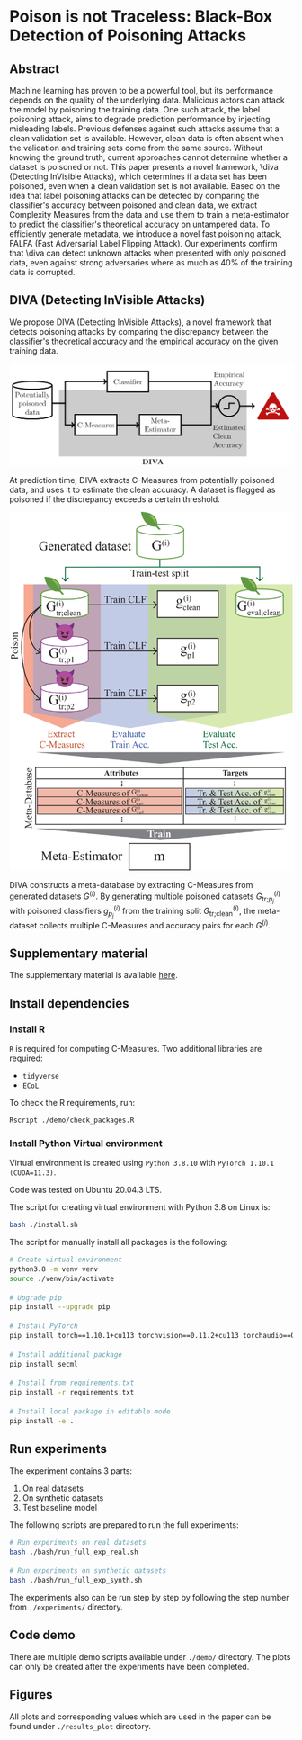# Poison is not Traceless: Black-Box Detection of Poisoning Attacks

## Abstract

Machine learning has proven to be a powerful tool, but its performance depends on the quality of the underlying data. Malicious actors can attack the model by poisoning the training data. One such attack, the label poisoning attack, aims to degrade prediction performance by injecting misleading labels. Previous defenses against such attacks assume that a clean validation set is available. However, clean data is often absent when the validation and training sets come from the same source. Without knowing the ground truth, current approaches cannot determine whether a dataset is poisoned or not. This paper presents a novel framework, \diva (Detecting InVisible Attacks), which determines if a data set has been poisoned, even when a clean validation set is not available. Based on the idea that label poisoning attacks can be detected by comparing the classifier's accuracy between poisoned and clean data, we extract Complexity Measures from the data and use them to train a meta-estimator to predict the classifier's theoretical accuracy on untampered data.
To efficiently generate metadata, we introduce a novel fast poisoning attack, FALFA (Fast Adversarial Label Flipping Attack). Our experiments confirm that \diva can detect unknown attacks when presented with only poisoned data, even against strong adversaries where as much as 40\% of the training data is corrupted.

## DIVA (Detecting InVisible Attacks)

We propose DIVA (Detecting InVisible Attacks), a novel framework that detects poisoning attacks by comparing the discrepancy between the classifier's theoretical accuracy and the empirical accuracy on the given training data.

<img src="diva01.png" alt="DIVA at prediction time" width="600"/>

At prediction time, DIVA extracts C-Measures from potentially poisoned data, and uses it to estimate the clean accuracy.
A dataset is flagged as poisoned if the discrepancy exceeds a certain threshold.

<img src="diva_full.svg" alt="DIVA framework" width="600"/>

DIVA constructs a meta-database by extracting C-Measures from generated datasets $G^{(i)}$. By generating multiple poisoned datasets $G^{(i)}_{\text{tr;}p_j}$ with poisoned classifiers $g^{(i)}_{p_j}$ from the training split $G^{(i)}_{\text{tr;clean}}$, the meta-dataset collects multiple C-Measures and accuracy pairs for each $G^{(i)}$.

## Supplementary material

The supplementary material is available [here](./SupplementaryMaterial.pdf).

## Install dependencies

### Install R

`R` is required for computing C-Measures. Two additional libraries are required:

- `tidyverse`
- `ECoL`

To check the R requirements, run:

```bash
Rscript ./demo/check_packages.R
```

### Install Python Virtual environment

Virtual environment is created using `Python 3.8.10` with `PyTorch 1.10.1 (CUDA=11.3)`.

Code was tested on Ubuntu 20.04.3 LTS.

The script for creating virtual environment with Python 3.8 on Linux is:

```bash
bash ./install.sh
```

The script for manually install all packages is the following:

```bash
# Create virtual environment
python3.8 -m venv venv
source ./venv/bin/activate

# Upgrade pip
pip install --upgrade pip

# Install PyTorch
pip install torch==1.10.1+cu113 torchvision==0.11.2+cu113 torchaudio==0.10.1+cu113 -f https://download.pytorch.org/whl/cu113/torch_stable.html

# Install additional package
pip install secml

# Install from requirements.txt
pip install -r requirements.txt

# Install local package in editable mode
pip install -e .
```

## Run experiments

The experiment contains 3 parts:

1. On real datasets
2. On synthetic datasets
3. Test baseline model

The following scripts are prepared to run the full experiments:

```bash
# Run experiments on real datasets
bash ./bash/run_full_exp_real.sh

# Run experiments on synthetic datasets
bash ./bash/run_full_exp_synth.sh
```

The experiments also can be run step by step by following the step number from `./experiments/` directory.

## Code demo

There are multiple demo scripts available under `./demo/` directory.
The plots can only be created after the experiments have been completed.

## Figures

All plots and corresponding values which are used in the paper can be found under `./results_plot` directory.
